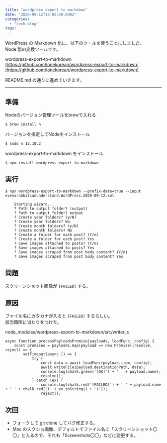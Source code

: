 ```yaml
---
title: "wordpress export to markdown"
date: "2020-09-12T13:00:50.000Z"
categories: 
  - "tech-blog"
tags: 
---
```


WordPress の Markdown 化に、以下のツールを使うことにしました。  
Node 製の変換ツールです。

wordpress-export-to-markdown  
[https://github.com/lonekorean/wordpress-export-to-markdown](https://github.com/lonekorean/wordpress-export-to-markdown)

README.md の通りに進めていきます。

* * *

## 準備

Nodeのバージョン管理ツールをbrewで入れる

```
$ brew install n
```

バージョンを指定してNodeをインストール

```
$ sudo n 12.18.2
```

wordpress-export-to-markdown をインストール

```
$ npm install wordpress-export-to-markdown
```

## 実行

```
$ npx wordpress-export-to-markdown --prefix-date=true --input evenarabbitcanunderstand.WordPress.2020-09-12.xml

    Starting wizard...
    ? Path to output folder? (output) 
    ? Path to output folder? output
    ? Create year folders? (y/N) 
    ? Create year folders? No
    ? Create month folders? (y/N) 
    ? Create month folders? No
    ? Create a folder for each post? (Y/n) 
    ? Create a folder for each post? Yes
    ? Save images attached to posts? (Y/n) 
    ? Save images attached to posts? Yes
    ? Save images scraped from post body content? (Y/n) 
    ? Save images scraped from post body content? Yes
```

## 問題

スクリーンショット画像が `[FAILED]` する。

## 原因

ファイル名にカタカナが入ると `[FAILED]` するらしい。  
該当箇所に当たりをつけた。

node\_modules/wordpress-export-to-markdown/src/writer.js

```
async function processPayloadsPromise(payloads, loadFunc, config) {
    const promises = payloads.map(payload => new Promise((resolve, reject) => {
        setTimeout(async () => {
            try {
                const data = await loadFunc(payload.item, config);
                await writeFile(payload.destinationPath, data);
                console.log(chalk.green('[OK]') + ' ' + payload.name);
                resolve();
            } catch (ex) {
                console.log(chalk.red('[FAILED]') + ' ' + payload.name + ' ' + chalk.red('(' + ex.toString() + ')'));
                reject();
```

## 次回

- フォークして git clone してバグ修正する。
- Mac のスクショ画像、デフォルトでファイル名に「スクリーンショット〇〇」と入るので、それも「Screenshots〇〇」などに変更する。
